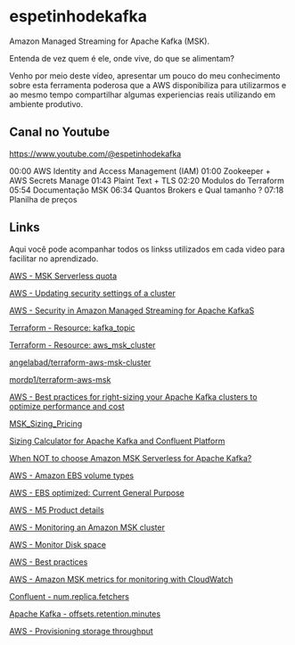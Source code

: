 # espetinhodekafka
Amazon Managed Streaming for Apache Kafka  (MSK).

Entenda de vez quem é ele, onde vive, do que se alimentam? 

Venho por meio deste vídeo, apresentar um pouco do meu conhecimento sobre esta ferramenta poderosa que a AWS disponibiliza para utilizarmos e ao mesmo tempo compartilhar algumas experiencias reais utilizando em ambiente produtivo.

## Canal no Youtube
https://www.youtube.com/@espetinhodekafka

00:00 AWS Identity and Access Management (IAM)
01:00 Zookeeper + AWS Secrets Manage
01:43 Plaint Text + TLS 
02:20 Modulos do Terraform
05:54 Documentação MSK
06:34 Quantos Brokers e Qual tamanho ?
07:18 Planilha de preços

## Links

Aqui você pode acompanhar todos os linkss utilizados em cada video para facilitar no aprendizado.

[AWS - MSK Serverless quota](https://docs.aws.amazon.com/msk/latest/developerguide/limits.html#serverless-quota)

[AWS - Updating security settings of a cluster](https://docs.aws.amazon.com/msk/latest/developerguide/msk-update-security.html)

[AWS - Security in Amazon Managed Streaming for Apache KafkaS](https://docs.aws.amazon.com/msk/latest/developerguide/security.html)

[Terraform - Resource: kafka_topic](https://registry.terraform.io/providers/Mongey/kafka/latest/docs/resources/topic)

[Terraform - Resource: aws_msk_cluster](https://registry.terraform.io/providers/hashicorp/aws/latest/docs/resources/msk_cluster)

[angelabad/terraform-aws-msk-cluster](https://github.com/angelabad/terraform-aws-msk-cluster)

[mordp1/terraform-aws-msk](https://github.com/mordp1/terraform-aws-msk)

[AWS - Best practices for right-sizing your Apache Kafka clusters to optimize performance and cost](https://aws.amazon.com/blogs/big-data/best-practices-for-right-sizing-your-apache-kafka-clusters-to-optimize-performance-and-cost/)

[MSK_Sizing_Pricing](https://view.officeapps.live.com/op/view.aspx?src=https%3A%2F%2Fdy7oqpxkwhskb.cloudfront.net%2FMSK_Sizing_Pricing.xlsx&wdOrigin=BROWSELINK)

[Sizing Calculator for Apache Kafka and Confluent Platform](https://eventsizer.io/)

[When NOT to choose Amazon MSK Serverless for Apache Kafka?](https://www.kai-waehner.de/blog/2022/08/30/when-not-to-choose-amazon-msk-serverless-for-apache-kafka/)

[AWS - Amazon EBS volume types](https://docs.aws.amazon.com/AWSEC2/latest/UserGuide/ebs-volume-types.html)

[AWS - EBS optimized: Current General Purpose](https://docs.aws.amazon.com/AWSEC2/latest/UserGuide/ebs-optimized.html#current-general-purpose)

[AWS - M5 Product details](https://aws.amazon.com/ec2/instance-types/m5/)


[AWS - Monitoring an Amazon MSK cluster](https://docs.aws.amazon.com/msk/latest/developerguide/monitoring.html)

[AWS - Monitor Disk space](https://docs.aws.amazon.com/msk/latest/developerguide/bestpractices.html#bestpractices-monitor-disk-space)

[AWS - Best practices](https://docs.aws.amazon.com/msk/latest/developerguide/bestpractices.html)

[AWS - Amazon MSK metrics for monitoring with CloudWatch](https://docs.aws.amazon.com/msk/latest/developerguide/metrics-details.html)

[Confluent - num.replica.fetchers](https://docs.confluent.io/platform/current/installation/configuration/broker-configs.html#num-replica-fetchers)

[Apache Kafka - offsets.retention.minutes](https://kafka.apache.org/documentation/#brokerconfigs_offsets.retention.minutes)

[AWS - Provisioning storage throughput ](https://docs.aws.amazon.com/msk/latest/developerguide/msk-provision-throughput.html#provisioned-throughput-config)

